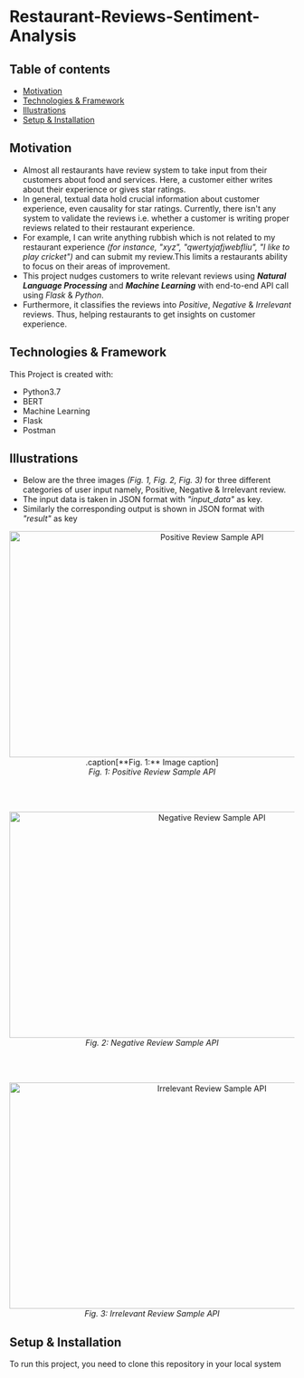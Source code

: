# Restaurant-Reviews-Sentiment-Analysis

## Table of contents
* [Motivation](#motivation)
* [Technologies & Framework](#technologies-&-framework)
* [Illustrations](#Illustrations)
* [Setup & Installation](#setup-&-installation)

## Motivation
* Almost all restaurants have review system to take input from their customers about food and services. Here, a customer either writes about their experience or gives star ratings.
* In general, textual data hold crucial information about customer experience, even causality for star ratings. 
Currently, there isn't any system to validate the reviews i.e. whether a customer is writing proper reviews related to their restaurant experience.
* For example, I can write anything rubbish which is not related to my restaurant experience *(for instance, "xyz", "qwertyjafjwebfliu", "I like to play cricket")* and can submit my review.This limits a restaurants ability to focus on their areas of improvement.
* This project nudges customers to write relevant reviews using **_Natural Language Processing_** and **_Machine Learning_** with end-to-end API call using _Flask_ & _Python_.
* Furthermore, it classifies the reviews into _Positive_, _Negative_ & _Irrelevant_ reviews. Thus, helping restaurants to get insights on customer experience.

## Technologies & Framework 
This Project is created with:
* Python3.7 
* BERT
* Machine Learning
* Flask
* Postman

## Illustrations
* Below are the three images _(Fig. 1, Fig. 2, Fig. 3)_ for three different categories of user input namely, Positive, Negative & Irrelevant review. 
* The input data is taken in JSON format with _"input_data"_ as key.
* Similarly the corresponding output is shown in JSON format with _"result"_ as key

<p align="center">
  <img src="https://github.com/amaan-ai/Restaurant-Reviews-Sentiment-Analysis/blob/master/images/Positive_review.png" alt="Positive Review Sample API"  width="700" height="400"/>
  .caption[**Fig. 1:** Image caption]
  <br>
  <em>Fig. 1: Positive Review Sample API</em>
</p>
<br>
<br>
<p align="center">
  <img src="https://github.com/amaan-ai/Restaurant-Reviews-Sentiment-Analysis/blob/master/images/Negative_review.png" alt="Negative Review Sample API"  width="700" height="400"/>
  <br>
  <em>Fig. 2: Negative Review Sample API</em>
</p>
<br>
<br>
<p align="center">
  <img src="https://github.com/amaan-ai/Restaurant-Reviews-Sentiment-Analysis/blob/master/images/Irrelevant_review.png" alt="Irrelevant Review Sample API"  width="700" height="400"/>
  <br>
  <em>Fig. 3: Irrelevant Review Sample API</em>
</p>



## Setup & Installation
To run this project, you need to clone this repository in your local system
